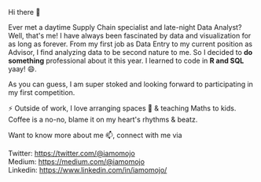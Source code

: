  
Hi there 👋

Ever met a daytime Supply Chain specialist and late-night Data Analyst?
Well, that's me! I have always been fascinated by data and visualization for as long as forever. From my first job as Data Entry to my current position as Advisor, I find analyzing data to be second nature to me. So I decided to **do something** professional about it this year. I learned to code in **R and SQL** yaay! 😄.

As you can guess, I am super stoked and looking forward to participating in my first competition. 

⚡ Outside of work, I love arranging spaces 🌱 & teaching Maths to kids. Coffee is a no-no, blame it on my heart's rhythms & beatz.

Want to know more about me 📫, connect with me via

Twitter: https://twitter.com/@iamomojo  
Medium: https://medium.com/@iamomojo  
Linkedin: https://www.linkedin.com/in/iamomojo/  


